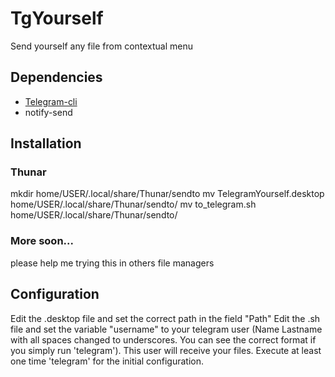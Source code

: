 # TgYourself
Send yourself any file from contextual menu

## Dependencies

* [Telegram-cli](https://github.com/vysheng/tg)
* notify-send
 
## Installation
### Thunar

  mkdir home/USER/.local/share/Thunar/sendto
  mv TelegramYourself.desktop home/USER/.local/share/Thunar/sendto/
  mv to_telegram.sh home/USER/.local/share/Thunar/sendto/
  
### More soon...
  please help me trying this in others file managers
## Configuration
Edit the .desktop file and set the correct path in the field "Path"
Edit the .sh file and set the variable "username" to your telegram user (Name Lastname with all spaces changed to underscores. You can see the correct format if you simply run 'telegram'). This user will receive your files.
Execute at least one time 'telegram' for the initial configuration.
